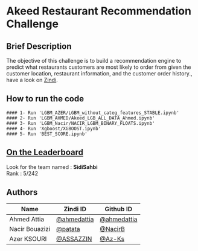 # Akeed Restaurant Recommendation Challenge

## Brief Description

The objective of this challenge is to build a recommendation engine to predict what restaurants customers are most likely to order from given the customer location, restaurant information, and the customer order history., have a look on [Zindi](https://zindi.africa/competitions/akeed-restaurant-recommendation-challenge).   



## How to run the code
```
#### 1- Run 'LGBM_AZER/LGBM_without_categ_features_STABLE.ipynb'
#### 2- Run 'LGBM_AHMED/Akeed_LGB_ALL_DATA_Ahmed.ipynb'
#### 3- Run 'LGBM_Nacir/NACIR_LGBM_BINARY_FLOATS.ipynb'
#### 4- Run 'Xgboost/XGBOOST.ipynb'
#### 5- Run 'BEST_SCORE.ipynb'
```
## [On the Leaderboard](https://zindi.africa/competitions/akeed-restaurant-recommendation-challenge/leaderboard)

Look for the team named : **SidiSahbi** <br>
Rank : 5/242

## Authors

<div align='center'>

| Name           |                     Zindi ID                     |                  Github ID               |
|----------------|--------------------------------------------------|------------------------------------------|
|Ahmed Attia     |[@ahmedattia](https://zindi.africa/users/ahmedattia)  |[@ahmedattia](https://github.com/ahmedattia143)|
|Nacir Bouazizi |[@patata](https://zindi.africa/users/patata)        |[@NacirB](https://github.com/NacirB)  |
|Azer KSOURI |[@ASSAZZIN  ](https://zindi.africa/users/ASSAZZIN)      |[@Az-Ks](https://github.com/Az-Ks)        |

</div>

